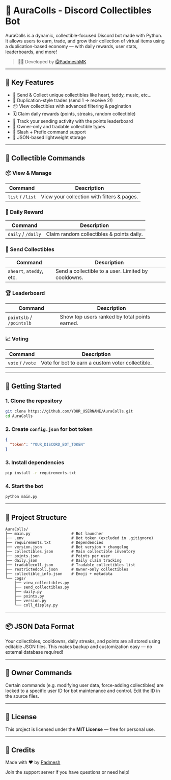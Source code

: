 # 🎁 AuraColls - Discord Collectibles Bot

AuraColls is a dynamic, collectible-focused Discord bot made with Python. It allows users to earn, trade, and grow their collection of virtual items using a duplication-based economy — with daily rewards, user stats, leaderboards, and more!

> 👨‍💻 Developed by [@PadmeshMK](https://github.com/padmesh-mk)

---

## 🌟 Key Features

- 🧸 Send & Collect unique collectibles like heart, teddy, music, etc...
- 🔁 Duplication-style trades (send 1 → receive 2!)
- 📦 View collectibles with advanced filtering & pagination
- 🗓️ Claim daily rewards (points, streaks, random collectible)
- 🎯 Track your sending activity with the points leaderboard
- 🔐 Owner-only and tradable collectible types
- 🧠 Slash + Prefix command support
- 💾 JSON-based lightweight storage

---

## 🧾 Collectible Commands

### 📦 View & Manage
| Command | Description |
|---------|-------------|
| `list` / `/list` | View your collection with filters & pages. |

### 🎁 Daily Reward
| Command | Description |
|---------|-------------|
| `daily` / `/daily` | Claim random collectibles & points daily. |

### 💞 Send Collectibles
| Command | Description |
|---------|-------------|
| `aheart`, `ateddy`, etc. | Send a collectible to a user. Limited by cooldowns. |

### 🏆 Leaderboard
| Command | Description |
|---------|-------------|
| `pointslb` / `/pointslb` | Show top users ranked by total points earned. |

### 📈 Voting
| Command | Description |
|---------|-------------|
| `vote` / `/vote` | Vote for bot to earn a custom voter collectible. |

---

## 🚀 Getting Started

### 1. Clone the repository

```bash
git clone https://github.com/YOUR_USERNAME/AuraColls.git
cd AuraColls
````

### 2. Create `config.json` for bot token

```json
{
  "token": "YOUR_DISCORD_BOT_TOKEN"
}
```

### 3. Install dependencies

```bash
pip install -r requirements.txt
```

### 4. Start the bot

```bash
python main.py
```

---

## 📁 Project Structure

```
AuraColls/
├── main.py                  # Bot launcher
├── .env                     # Bot token (excluded in .gitignore)
├── requirements.txt         # Dependencies
├── version.json             # Bot version + changelog
├── collectibles.json        # Main collectible inventory
├── points.json              # Points per user
├── daily.json               # Daily claim tracking
├── tradablecoll.json        # Tradable collectibles list
├── restrictedcoll.json      # Owner-only collectibles
├── collectible_info.json    # Emoji + metadata
└── cogs/
    ├── view_collectibles.py
    ├── send_collectibles.py
    ├── daily.py
    ├── points.py
    ├── version.py
    └── coll_display.py
```

---

## 📦 JSON Data Format

Your collectibles, cooldowns, daily streaks, and points are all stored using editable JSON files. This makes backup and customization easy — no external database required!

---

## 👤 Owner Commands

Certain commands (e.g. modifying user data, force-adding collectibles) are locked to a specific user ID for bot maintenance and control. Edit the ID in the source files.

---

## 📜 License

This project is licensed under the **MIT License** — free for personal use.

---

## 🙌 Credits

Made with ❤️ by [Padmesh](https://github.com/padmesh-mk)

Join the support server if you have questions or need help!
